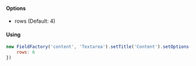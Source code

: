 #### Options
* rows (Default: 4)

#### Using
```javascript
new FieldFactory('content', 'Textarea').setTitle('Content').setOptions({
    rows: 6
})
```

